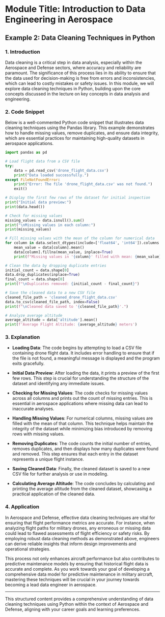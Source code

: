 # Module Title: Introduction to Data Engineering in Aerospace

## Example 2: Data Cleaning Techniques in Python

### 1. Introduction
Data cleaning is a critical step in data analysis, especially within the Aerospace and Defense sectors, where accuracy and reliability are paramount. The significance of this process lies in its ability to ensure that the data used for decision-making is free from errors and inconsistencies, which can lead to costly mistakes or safety issues. In this module, we will explore data cleaning techniques in Python, building upon the core concepts discussed in the lecture on key concepts in data analysis and engineering.

### 2. Code Snippet
Below is a well-commented Python code snippet that illustrates data cleaning techniques using the Pandas library. This example demonstrates how to handle missing values, remove duplicates, and ensure data integrity, which are essential practices for maintaining high-quality datasets in aerospace applications.

```python
import pandas as pd

# Load flight data from a CSV file
try:
    data = pd.read_csv('drone_flight_data.csv')
    print("Data loaded successfully.")
except FileNotFoundError:
    print("Error: The file 'drone_flight_data.csv' was not found.")
    exit()

# Display the first few rows of the dataset for initial inspection
print("Initial data preview:")
print(data.head())

# Check for missing values
missing_values = data.isnull().sum()
print("\nMissing values in each column:")
print(missing_values)

# Fill missing values with the mean of the column for numerical data
for column in data.select_dtypes(include=['float64', 'int64']).columns:
    mean_value = data[column].mean()
    data[column].fillna(mean_value, inplace=True)
    print(f"Missing values in '{column}' filled with mean: {mean_value}")

# Clean the data by dropping duplicate entries
initial_count = data.shape[0]
data.drop_duplicates(inplace=True)
final_count = data.shape[0]
print(f"\nDuplicates removed: {initial_count - final_count}")

# Save the cleaned data to a new CSV file
cleaned_file_path = 'cleaned_drone_flight_data.csv'
data.to_csv(cleaned_file_path, index=False)
print(f"\nCleaned data saved to '{cleaned_file_path}'.")

# Analyze average altitude
average_altitude = data['altitude'].mean()
print(f'Average Flight Altitude: {average_altitude} meters')
```

### 3. Explanation
- **Loading Data**: The code begins by attempting to load a CSV file containing drone flight data. It includes error handling to ensure that if the file is not found, a meaningful message is displayed and the program exits gracefully.
  
- **Initial Data Preview**: After loading the data, it prints a preview of the first few rows. This step is crucial for understanding the structure of the dataset and identifying any immediate issues.

- **Checking for Missing Values**: The code checks for missing values across all columns and prints out the count of missing entries. This is essential in aerospace applications where missing data can lead to inaccurate analyses.

- **Handling Missing Values**: For numerical columns, missing values are filled with the mean of that column. This technique helps maintain the integrity of the dataset while minimizing bias introduced by removing rows with missing values.

- **Removing Duplicates**: The code counts the initial number of entries, removes duplicates, and then displays how many duplicates were found and removed. This step ensures that each entry in the dataset represents a unique flight instance.

- **Saving Cleaned Data**: Finally, the cleaned dataset is saved to a new CSV file for further analysis or use in modeling.

- **Calculating Average Altitude**: The code concludes by calculating and printing the average altitude from the cleaned dataset, showcasing a practical application of the cleaned data.

### 4. Application
In Aerospace and Defense, effective data cleaning techniques are vital for ensuring that flight performance metrics are accurate. For instance, when analyzing flight paths for military drones, any erroneous or missing data could lead to flawed assessments of flight efficiency or safety risks. By employing robust data cleaning methods as demonstrated above, engineers can derive reliable insights that inform design improvements and operational strategies.

This process not only enhances aircraft performance but also contributes to predictive maintenance models by ensuring that historical flight data is accurate and complete. As you work towards your goal of developing a comprehensive data model for predictive maintenance in military aircraft, mastering these techniques will be crucial in your journey towards becoming a lead data engineer in aerospace.

---

This structured content provides a comprehensive understanding of data cleaning techniques using Python within the context of Aerospace and Defense, aligning with your career goals and learning preferences.